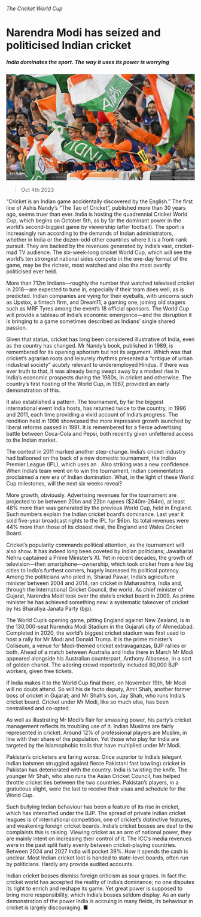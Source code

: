 ###### The Cricket World Cup

# Narendra Modi has seized and politicised Indian cricket 

##### India dominates the sport. The way it uses its power is worrying 

![image](images/20231007_ASP004.jpg) 

> Oct 4th 2023 

“Cricket is an Indian game accidentally discovered by the English.” The first line of Ashis Nandy’s “The Tao of Cricket”, published more than 30 years ago, seems truer than ever. India is hosting the quadrennial Cricket World Cup, which begins on October 5th, as by far the dominant power in the world’s second-biggest game by viewership (after football). The sport is increasingly run according to the demands of Indian administrators, whether in India or the dozen-odd other countries where it is a front-rank pursuit. They are backed by the revenues generated by India’s vast, cricket-mad TV audience. The six-week-long cricket World Cup, which will see the world’s ten strongest national sides compete in the one-day format of the game, may be the richest, most watched and also the most overtly politicised ever held.

More than 712m Indians—roughly the number that watched televised cricket in 2018—are expected to tune in, especially if their team does well, as is predicted. Indian companies are vying for their eyeballs, with unicorns such as Upstox, a fintech firm, and Dream11, a gaming one, joining old stagers such as MRF Tyres among the event’s 18 official sponsors. The World Cup will provide a tableau of India’s economic emergence—and the disruption it is bringing to a game sometimes described as Indians’ single shared passion.

Given that status, cricket has long been considered illustrative of India, even as the country has changed. Mr Nandy’s book, published in 1989, is remembered for its opening aphorism but not its argument. Which was that cricket’s agrarian roots and leisurely rhythms presented a “critique of urban industrial society” acutely relevant to underemployed Hindus. If there was ever truth to that, it was already being swept away by a modest rise in India’s economic prospects during the 1980s, in cricket and otherwise. The country’s first hosting of the World Cup, in 1987, provided an early demonstration of this. 

It also established a pattern. The tournament, by far the biggest international event India hosts, has returned twice to the country, in 1996 and 2011, each time providing a vivid account of India’s progress. The rendition held in 1996 showcased the more impressive growth launched by liberal reforms passed in 1991. It is remembered for a fierce advertising battle between Coca-Cola and Pepsi, both recently given unfettered access to the Indian market.

The contest in 2011 marked another step-change. India’s cricket industry had ballooned on the back of a new domestic tournament, the Indian Premier League (IPL), which uses an . Also striking was a new confidence. When India’s team went on to win the tournament, Indian commentators proclaimed a new era of Indian domination. What, in the light of these World Cup milestones, will the next six weeks reveal?

More growth, obviously. Advertising revenues for the tournament are projected to be between 20bn and 22bn rupees ($240m-264m), at least 48% more than was generated by the previous World Cup, held in England. Such numbers explain the Indian cricket board’s dominance. Last year it sold five-year broadcast rights to the IPL for $6bn. Its total revenues were 44% more than those of its closest rival, the England and Wales Cricket Board. 

Cricket’s popularity commands political attention, as the tournament will also show. It has indeed long been coveted by Indian politicians; Jawaharlal Nehru captained a Prime Minister’s XI. Yet in recent decades, the growth of television—then smartphone—ownership, which took cricket from a few big cities to India’s furthest corners, hugely increased its political potency. Among the politicians who piled in, Sharad Pawar, India’s agriculture minister between 2004 and 2014, ran cricket in Maharashtra, India and, through the International Cricket Council, the world. As chief minister of Gujarat, Narendra Modi took over the state’s cricket board in 2009. As prime minister he has achieved something new: a systematic takeover of cricket by his Bharatiya Janata Party (bjp).

The World Cup’s opening game, pitting England against New Zealand, is in the 130,000-seat Narendra Modi Stadium in the Gujarati city of Ahmedabad. Completed in 2020, the world’s biggest cricket stadium was first used to host a rally for Mr Modi and Donald Trump. It is the prime minister’s Coliseum, a venue for Modi-themed cricket extravaganzas, BJP rallies or both. Ahead of a match between Australia and India there in March Mr Modi appeared alongside his Australian counterpart, Anthony Albanese, in a sort of golden chariot. The adoring crowd reportedly included 80,000 BJP workers, given free tickets. 

If India makes it to the World Cup final there, on November 19th, Mr Modi will no doubt attend. So will his de facto deputy, Amit Shah, another former boss of cricket in Gujarat; and Mr Shah’s son, Jay Shah, who runs India’s cricket board. Cricket under Mr Modi, like so much else, has been centralised and co-opted.

As well as illustrating Mr Modi’s flair for amassing power, his party’s cricket management reflects its troubling use of it. Indian Muslims are fairly represented in cricket. Around 12% of professional players are Muslim, in line with their share of the population. Yet those who play for India are targeted by the Islamophobic trolls that have multiplied under Mr Modi. 

Pakistan’s cricketers are faring worse. Once superior to India’s (elegant Indian batsmen struggled against fierce Pakistani fast bowling) cricket in Pakistan has deteriorated with the country. India is twisting the knife. The younger Mr Shah, who also runs the Asian Cricket Council, has helped throttle cricket ties between the two countries. Pakistan’s players, in a gratuitous slight, were the last to receive their visas and schedule for the World Cup.

Such bullying Indian behaviour has been a feature of its rise in cricket, which has intensified under the BJP. The spread of private Indian cricket leagues is  of international competition, one of cricket’s distinctive features, and weakening foreign cricket boards. India’s cricket bosses are deaf to the complaints this is raising. Viewing cricket as an arm of national power, they are mainly intent on increasing their control of it. The ICC’s media revenues were in the past split fairly evenly between cricket-playing countries. Between 2024 and 2027 India will pocket 39%. How it spends the cash is unclear. Most Indian cricket loot is handed to state-level boards, often run by politicians. Hardly any provide audited accounts. 

Indian cricket bosses dismiss foreign criticism as sour grapes. In fact the cricket world has accepted the reality of India’s dominance; no one disputes its right to enrich and reshape its game. Yet great power is supposed to bring more responsibility, which India’s bosses seldom display. As an early demonstration of the power India is accruing in many fields, its behaviour in cricket is largely discouraging. ■

